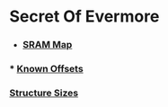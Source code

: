 ﻿# Secret Of Evermore

* ### [SRAM Map](Markdown/Items/Sram.md)
### * [Known Offsets](Markdown/Offsets.md)
### [Structure Sizes](Markdown/Sizes.md)

